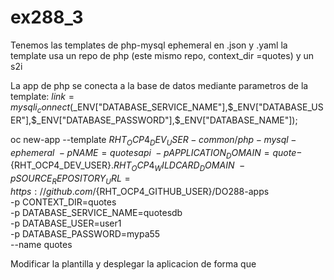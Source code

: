 # ex288_3

Tenemos las templates de php-mysql ephemeral en .json y .yaml
la template usa un repo de php (este mismo repo, context_dir =quotes)
y un s2i

La app de php se conecta a la base de datos mediante parametros de la template:
$link = mysqli_connect($_ENV["DATABASE_SERVICE_NAME"],$_ENV["DATABASE_USER"],$_ENV["DATABASE_PASSWORD"],$_ENV["DATABASE_NAME"]);

oc new-app --template ${RHT_OCP4_DEV_USER}-common/php-mysql-ephemeral \
-p NAME=quotesapi \
-p APPLICATION_DOMAIN=quote-${RHT_OCP4_DEV_USER}.${RHT_OCP4_WILDCARD_DOMAIN} \
-p SOURCE_REPOSITORY_URL=https://github.com/${RHT_OCP4_GITHUB_USER}/DO288-apps \
-p CONTEXT_DIR=quotes \
-p DATABASE_SERVICE_NAME=quotesdb \
-p DATABASE_USER=user1 \
-p DATABASE_PASSWORD=mypa55 \
--name quotes


Modificar la plantilla y desplegar la aplicacion de forma que 
